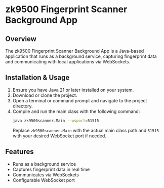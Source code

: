 # zk9500 Fingerprint Scanner Background App

## Overview
The zk9500 Fingerprint Scanner Background App is a Java-based application that runs as a background service, capturing fingerprint data and communicating with local applications via WebSockets.

## Installation & Usage
1. Ensure you have Java 21 or later installed on your system.
2. Download or clone the project.
3. Open a terminal or command prompt and navigate to the project directory.
4. Compile and run the main class with the following command:
   ```sh
   java zk9500scanner.Main --wsport=51515
   ```
   Replace `zk9500scanner.Main` with the actual main class path and `51515` with your desired WebSocket port if needed.

## Features
- Runs as a background service
- Captures fingerprint data in real time
- Communicates via WebSockets
- Configurable WebSocket port
